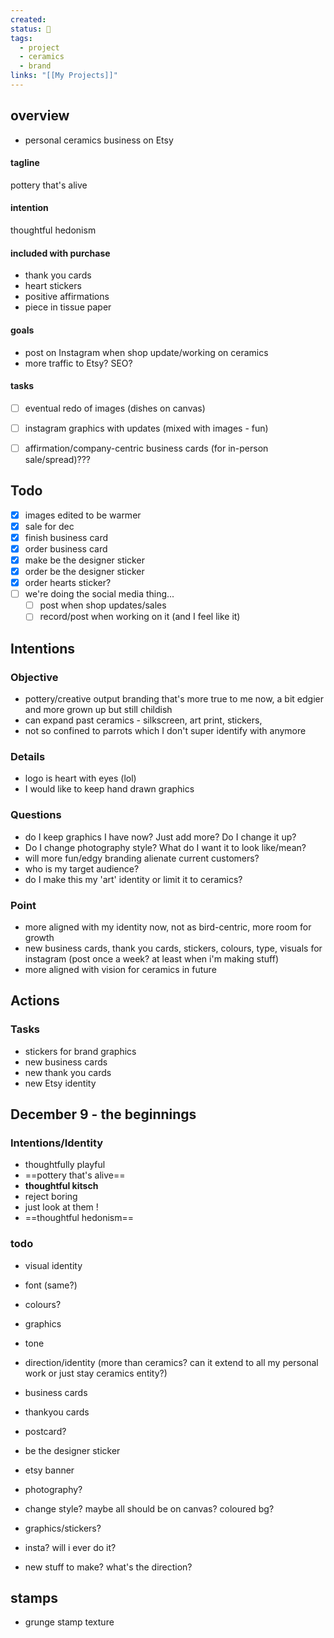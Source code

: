 ```yaml
---
created: 
status: 🔵
tags:
  - project
  - ceramics
  - brand
links: "[[My Projects]]"
---
```

## overview
- personal ceramics business on Etsy
#### tagline
pottery that's alive
#### intention
thoughtful hedonism
#### included with purchase
- thank you cards
- heart stickers
- positive affirmations
- piece in tissue paper
#### goals
- post on Instagram when shop update/working on ceramics
- more traffic to Etsy? SEO?
#### tasks
- [ ] eventual redo of images (dishes on canvas)
- [ ] instagram graphics with updates (mixed with images - fun)
- [ ] affirmation/company-centric business cards (for in-person sale/spread)???






## Todo
- [x] images edited to be warmer
- [x] sale for dec
- [x] finish business card
- [x] order business card
- [x] make be the designer sticker
- [x] order be the designer sticker
- [x] order hearts sticker?
- [ ] we're doing the social media thing...
	- [ ] post when shop updates/sales
	- [ ] record/post when working on it (and I feel like it)
## Intentions
### Objective
- pottery/creative output branding that's more true to me now, a bit edgier and more grown up but still childish
- can expand past ceramics - silkscreen, art print, stickers, 
- not so confined to parrots which I don't super identify with anymore
### Details
- logo is heart with eyes (lol)
- I would like to keep hand drawn graphics
### Questions
- do I keep graphics I have now? Just add more? Do I change it up?
- Do I change photography style? What do I want it to look like/mean?
- will more fun/edgy branding alienate current customers? 
- who is my target audience?
- do I make this my 'art' identity or limit it to ceramics?
### Point
- more aligned with my identity now, not as bird-centric, more room for growth
- new business cards, thank you cards, stickers, colours, type, visuals for instagram (post once a week? at least when i'm making stuff)
- more aligned with vision for ceramics in future
## Actions
### Tasks
- stickers for brand graphics
- new business cards
- new thank you cards
- new Etsy identity

## December 9 - the beginnings
### Intentions/Identity
- thoughtfully playful
- ==pottery that's alive==
- **thoughtful kitsch**
- reject boring
- just look at them !
- ==thoughtful hedonism==

### todo
- visual identity

- font (same?)
- colours?
- graphics
- tone
- direction/identity (more than ceramics? can it extend to all my personal work or just stay ceramics entity?)

- business cards 
- thankyou cards
- postcard?
- be the designer sticker
- etsy banner
- photography? 

- change style? maybe all should be on canvas? coloured bg?

- graphics/stickers?
- insta? will i ever do it?
- new stuff to make? what's the direction?

## stamps
- grunge stamp texture

